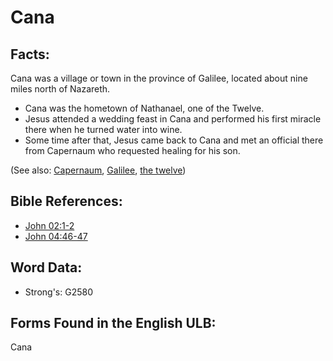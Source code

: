 # Cana

## Facts:

Cana was a village or town in the province of Galilee, located about nine miles north of Nazareth.

* Cana was the hometown of Nathanael, one of the Twelve.
* Jesus attended a wedding feast in Cana and performed his first miracle there when he turned water into wine.
* Some time after that, Jesus came back to Cana and met an official there from Capernaum who requested healing for his son.

(See also: [Capernaum](../names/capernaum.md), [Galilee](../names/galilee.md), [the twelve](../kt/thetwelve.md))

## Bible References:

* [John 02:1-2](rc://en/tn/help/jhn/02/01)
* [John 04:46-47](rc://en/tn/help/jhn/04/46)

## Word Data:

* Strong's: G2580

## Forms Found in the English ULB:

Cana


